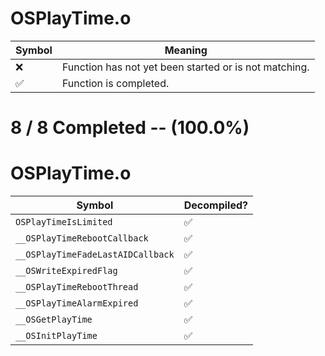 # OSPlayTime.o
| Symbol | Meaning 
| ------------- | ------------- 
| :x: | Function has not yet been started or is not matching. 
| :white_check_mark: | Function is completed. 


# 8 / 8 Completed -- (100.0%)
# OSPlayTime.o
| Symbol | Decompiled? |
| ------------- | ------------- |
| `OSPlayTimeIsLimited` | :white_check_mark: |
| `__OSPlayTimeRebootCallback` | :white_check_mark: |
| `__OSPlayTimeFadeLastAIDCallback` | :white_check_mark: |
| `__OSWriteExpiredFlag` | :white_check_mark: |
| `__OSPlayTimeRebootThread` | :white_check_mark: |
| `__OSPlayTimeAlarmExpired` | :white_check_mark: |
| `__OSGetPlayTime` | :white_check_mark: |
| `__OSInitPlayTime` | :white_check_mark: |
